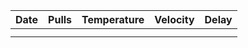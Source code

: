 
| Date | Pulls | Temperature | Velocity | Delay |
| ---- | ----- | ----------- | -------- | ----- |
|      |       |             |          |       |
|      |       |             |          |       |
